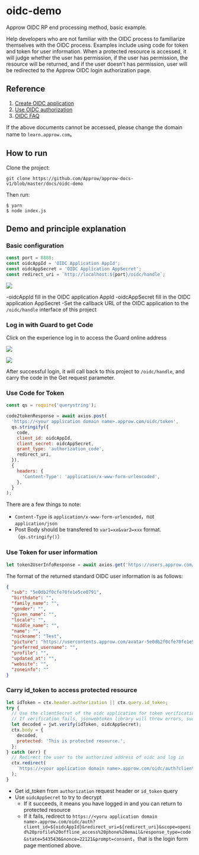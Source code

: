 # oidc-demo

Approw OIDC RP end processing method, basic example.

Help developers who are not familiar with the OIDC process to familiarize themselves with the OIDC process. Examples include using code for token and token for user information. When a protected resource is accessed, it will judge whether the user has permission, if the user has permission, the resource will be returned, and if the user doesn't has permission, user will be redirected to the Approw OIDC login authorization page.

## Reference

1. [Create OIDC application](https://docs.approw.com/approw/advanced/oidc/create-oidc)
2. [Use OIDC authorization](https://docs.approw.com/approw/advanced/oidc/oidc-authorization)
3. [OIDC FAQ](https://docs.approw.com/approw/advanced/oidc/oidc-params)

If the above documents cannot be accessed, please change the domain name to `learn.approw.com`。

## How to run

Clone the project:

```
git clone https://github.com/Approw/approw-docs-v1/blob/master/docs/oidc-demo
```

Then run:

```
$ yarn
$ node index.js
```

## Demo and principle explanation

### Basic configuration

```javascript
const port = 8888;
const oidcAppId = 'OIDC Application AppId';
const oidcAppSecret = 'OIDC Application AppSecret';
const redirect_uri = `http://localhost:${port}/oidc/handle`;
```

![](http://lcjim-img.oss-cn-beijing.aliyuncs.com/2020-01-04-073932.png)

-oidcAppId fill in the OIDC application AppId
-oidcAppSecret fill in the OIDC application AppSecret
-Set the callback URL of the OIDC application to the `/oidc/handle` interface of this project

### Log in with Guard to get Code

Click on the experience log in to access the Guard online address

![](http://lcjim-img.oss-cn-beijing.aliyuncs.com/2020-01-04-074203.png)

![](http://lcjim-img.oss-cn-beijing.aliyuncs.com/2020-01-04-074319.png)

After successful login, it will call back to this project to `/oidc/handle`, and carry the code in the Get request parameter.

### Use Code for Token

```javascript
const qs = require('querystring');

code2tokenResponse = await axios.post(
  'https://<your application domain name>.approw.com/oidc/token',
  qs.stringify({
    code,
    client_id: oidcAppId,
    client_secret: oidcAppSecret,
    grant_type: 'authorization_code',
    redirect_uri,
  }),
  {
    headers: {
      'Content-Type': 'application/x-www-form-urlencoded',
    },
  }
);
```

There are a few things to note:

- `Content-Type` is `application/x-www-form-urlencoded`，not `application/json`
- Post Body should be transfered to `var1=xx&var2=xxx` format.（`qs.stringify()`）

### Use Token for user information

```javascript
let token2UserInfoResponse = await axios.get('https://users.approw.com/oidc/me?access_token=' + access_token);
```

The format of the returned standard OIDC user information is as follows:

```json
{
  "sub": "5e0db2f0cfe70fe1e5ce0791",
  "birthdate": "",
  "family_name": "",
  "gender": "",
  "given_name": "",
  "locale": "",
  "middle_name": "",
  "name": "",
  "nickname": "Test",
  "picture": "https://usercontents.approw.com/avatar-5e0db2f0cfe70fe1e5ce0791-1577956080139",
  "preferred_username": "",
  "profile": "",
  "updated_at": "",
  "website": "",
  "zoneinfo": ""
}
```

### Carry id_token to access protected resource

```javascript
let idToken = ctx.header.authorization || ctx.query.id_token;
try {
  // Use the clientSecret of the oidc application for token verification
  // If verification fails, jsonwebtoken library will throw errors, such as token expired, signature error
  let decoded = jwt.verify(idToken, oidcAppSecret);
  ctx.body = {
    decoded,
    protected: 'This is protected resource.',
  };
} catch (err) {
  // Redirect the user to the authorized address of oidc and log in
  ctx.redirect(
    `https://<your application domain name>.approw.com/oidc/auth?client_id=${oidcAppId}&redirect_uri=${redirect_uri}&scope=openid%20profile%20offline_access%20phone%20email&response_type=code&state=5435436&nonce=22121&prompt=consent`
  );
}
```

- Get id_token from `authorization` request header or `id_token` query
- Use `oidcAppSecret` to try to decrypt
  - If it succeeds, it means you have logged in and you can return to protected resource
  - If it fails, redirect to `https://<yoru application domain name>.approw.com/oidc/auth?client_id=${oidcAppId}&redirect_uri=${redirect_uri}&scope=openid%20profile%20offline_access%20phone%20email&response_type=code&state=5435436&nonce=22121&prompt=consent`，that is the login form page mentioned above.
